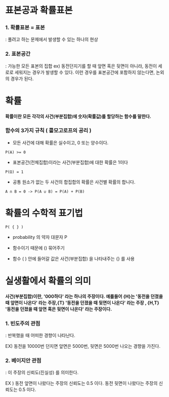 # 표본공과 확률표본
### 1. 확률표본 = 표본
: 풀려고 하는 문제에서 발생할 수 있는 하나의 현상

### 2. 표본공간
: 가능한 모든 표본의 집합
ex) 동전던지기를 할 때 앞면 혹은 뒷면이 아니라, 동전이 세로로 세워지는 경우가 발생할 수 있다. 이런 경우를 표본공간에 포함하지 않는다면, 논외의 경우가 된다.

# 확률

#### 확률이란 모든 각각의 사건(부분집합)에 숫자(확률값)를 할당하는 함수를 말한다.
### 함수의 3가지 규칙 ( 콜모고로프의 공리 )
- 모든 사건에 대해 확률은 실수이고, 0 또는 양수이다.
```
P(A) >= 0
```
- 표본공간(전체집합)이라는 사건(부분집합)에 대한 확률은 1이다
```
P(Ω) = 1
```
- 공통 원소가 없는 두 사건의 합집합의 확률은 사건별 확률의 합니다.
```
A ∩ B = 0 -> P(A ∪ B) = P(A) + P(B)
```
# 확률의 수학적 표기법
``` 
P( { } ) 
```
- probability 의 약자 대문자 P  

- 함수이기 때문에 () 묶어주기 

- 함수 ( ) 안에 들어갈 값은 사건(부분집합) 을 나타내주는 {} 를 사용

# 실생활에서 확률의 의미
#### 사건(부분집합)이란, '000하다' 라는 하나의 주장이다. 예를들어 {H}는 '동전을 던졌을 때 앞면이 나온다' 라는 주장,{T} '동전을 던졌을 때 뒷면이 나온다' 라는 주장 , {H,T} '동전을 던졌을 때 앞면 혹은 뒷면이 나온다' 라는 주장이다.
### 1. 빈도주의 관점

: 반복했을 때 어떠한 경향이 나타난다.

EX) 동전을 10000번 던지면 앞면은 5000번, 뒷면은 5000번 나오는 경향을 가진다.

### 2. 베이지안 관점

: 이 주장의 신뢰도(진실성) 를 의미한다.

EX ) 동전 앞면이 나왔다는 주장의 신뢰도는 0.5 이다. 동전 뒷면이 나왔다는 주장의 신뢰도는 0.5 이다. 
